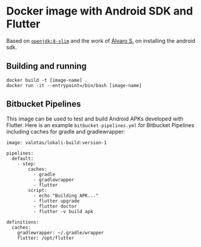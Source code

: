 # Docker image with Android SDK and Flutter

Based on [`openjdk:8-slim`](https://hub.docker.com/_/openjdk/) and the work of
[Álvaro S.](https://github.com/alvr/alpine-android) on installing the android
sdk.

## Building and running

```
docker build -t [image-name] .
docker run -it --entrypoint=/bin/bash [image-name]
```

## Bitbucket Pipelines

This image can be used to test and build Android APKs developed with Flutter.
Here is an example `bitbucket-pipelines.yml` for Bitbucket Pipelines including
caches for gradle and gradlewrapper:

```
image: valotas/lokali-build:version-1

pipelines:
  default:
    - step:
        caches:
          - gradle
          - gradlewrapper
          - flutter
        script:
          - echo "Building APK..."
          - flutter upgrade
          - flutter doctor
          - flutter -v build apk

definitions:
  caches:
    gradlewrapper: ~/.gradle/wrapper
    flutter: /opt/flutter
```
